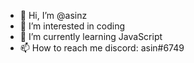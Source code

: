 - 👋 Hi, I’m @asinz
- 👀 I’m interested in coding 
- 🌱 I’m currently learning JavaScript
- 📫 How to reach me discord: asin#6749

<!---
asinz/asinz is a ✨ special ✨ repository because its `README.md` (this file) appears on your GitHub profile.
You can click the Preview link to take a look at your changes.
--->
